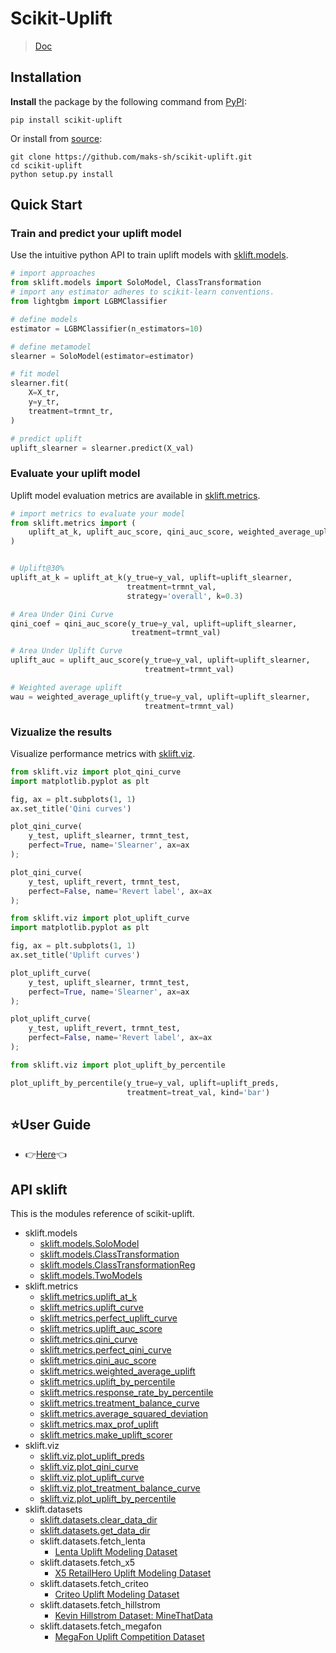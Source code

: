 # Scikit-Uplift

> [Doc](https://www.uplift-modeling.com/en/latest/index.html)

## Installation

**Install** the package by the following command from [PyPI](https://pypi.org/project/scikit-uplift/):

```
pip install scikit-uplift
```

Or install from [source](https://github.com/maks-sh/scikit-uplift):

```
git clone https://github.com/maks-sh/scikit-uplift.git
cd scikit-uplift
python setup.py install
```



## Quick Start

### Train and predict your uplift model

Use the intuitive python API to train uplift models with [sklift.models](https://www.uplift-modeling.com/en/latest/api/models/index.html).

```python
# import approaches
from sklift.models import SoloModel, ClassTransformation
# import any estimator adheres to scikit-learn conventions.
from lightgbm import LGBMClassifier

# define models
estimator = LGBMClassifier(n_estimators=10)

# define metamodel
slearner = SoloModel(estimator=estimator)

# fit model
slearner.fit(
    X=X_tr,
    y=y_tr,
    treatment=trmnt_tr,
)

# predict uplift
uplift_slearner = slearner.predict(X_val)
```

### Evaluate your uplift model

Uplift model evaluation metrics are available in [sklift.metrics](https://www.uplift-modeling.com/en/latest/api/metrics/index.html).

```python
# import metrics to evaluate your model
from sklift.metrics import (
    uplift_at_k, uplift_auc_score, qini_auc_score, weighted_average_uplift
)


# Uplift@30%
uplift_at_k = uplift_at_k(y_true=y_val, uplift=uplift_slearner,
                          treatment=trmnt_val,
                          strategy='overall', k=0.3)

# Area Under Qini Curve
qini_coef = qini_auc_score(y_true=y_val, uplift=uplift_slearner,
                           treatment=trmnt_val)

# Area Under Uplift Curve
uplift_auc = uplift_auc_score(y_true=y_val, uplift=uplift_slearner,
                              treatment=trmnt_val)

# Weighted average uplift
wau = weighted_average_uplift(y_true=y_val, uplift=uplift_slearner,
                              treatment=trmnt_val)
```

### Vizualize the results

Visualize performance metrics with [sklift.viz](https://www.uplift-modeling.com/en/latest/api/viz/index.html).

```python
from sklift.viz import plot_qini_curve
import matplotlib.pyplot as plt

fig, ax = plt.subplots(1, 1)
ax.set_title('Qini curves')

plot_qini_curve(
    y_test, uplift_slearner, trmnt_test,
    perfect=True, name='Slearner', ax=ax
);

plot_qini_curve(
    y_test, uplift_revert, trmnt_test,
    perfect=False, name='Revert label', ax=ax
);
```

```python
from sklift.viz import plot_uplift_curve
import matplotlib.pyplot as plt

fig, ax = plt.subplots(1, 1)
ax.set_title('Uplift curves')

plot_uplift_curve(
    y_test, uplift_slearner, trmnt_test,
    perfect=True, name='Slearner', ax=ax
);

plot_uplift_curve(
    y_test, uplift_revert, trmnt_test,
    perfect=False, name='Revert label', ax=ax
);
```

```python
from sklift.viz import plot_uplift_by_percentile

plot_uplift_by_percentile(y_true=y_val, uplift=uplift_preds,
                          treatment=treat_val, kind='bar')
```



## ⭐User Guide

- 👉[Here](https://www.uplift-modeling.com/en/latest/user_guide/index.html)👈



## API sklift

This is the modules reference of scikit-uplift.

- sklift.models
  - [sklift.models.SoloModel](https://www.uplift-modeling.com/en/latest/api/models/SoloModel.html)
  - [sklift.models.ClassTransformation](https://www.uplift-modeling.com/en/latest/api/models/ClassTransformation.html)
  - [sklift.models.ClassTransformationReg](https://www.uplift-modeling.com/en/latest/api/models/ClassTransformationReg.html)
  - [sklift.models.TwoModels](https://www.uplift-modeling.com/en/latest/api/models/TwoModels.html)
- sklift.metrics
  - [sklift.metrics.uplift_at_k](https://www.uplift-modeling.com/en/latest/api/metrics/uplift_at_k.html)
  - [sklift.metrics.uplift_curve](https://www.uplift-modeling.com/en/latest/api/metrics/uplift_curve.html)
  - [sklift.metrics.perfect_uplift_curve](https://www.uplift-modeling.com/en/latest/api/metrics/perfect_uplift_curve.html)
  - [sklift.metrics.uplift_auc_score](https://www.uplift-modeling.com/en/latest/api/metrics/uplift_auc_score.html)
  - [sklift.metrics.qini_curve](https://www.uplift-modeling.com/en/latest/api/metrics/qini_curve.html)
  - [sklift.metrics.perfect_qini_curve](https://www.uplift-modeling.com/en/latest/api/metrics/perfect_qini_curve.html)
  - [sklift.metrics.qini_auc_score](https://www.uplift-modeling.com/en/latest/api/metrics/qini_auc_score.html)
  - [sklift.metrics.weighted_average_uplift](https://www.uplift-modeling.com/en/latest/api/metrics/weighted_average_uplift.html)
  - [sklift.metrics.uplift_by_percentile](https://www.uplift-modeling.com/en/latest/api/metrics/uplift_by_percentile.html)
  - [sklift.metrics.response_rate_by_percentile](https://www.uplift-modeling.com/en/latest/api/metrics/response_rate_by_percentile.html)
  - [sklift.metrics.treatment_balance_curve](https://www.uplift-modeling.com/en/latest/api/metrics/treatment_balance_curve.html)
  - [sklift.metrics.average_squared_deviation](https://www.uplift-modeling.com/en/latest/api/metrics/average_squared_deviation.html)
  - [sklift.metrics.max_prof_uplift](https://www.uplift-modeling.com/en/latest/api/metrics/max_prof_uplift.html)
  - [sklift.metrics.make_uplift_scorer](https://www.uplift-modeling.com/en/latest/api/metrics/make_uplift_scorer.html)
- sklift.viz
  - [sklift.viz.plot_uplift_preds](https://www.uplift-modeling.com/en/latest/api/viz/plot_uplift_preds.html)
  - [sklift.viz.plot_qini_curve](https://www.uplift-modeling.com/en/latest/api/viz/plot_qini_curve.html)
  - [sklift.viz.plot_uplift_curve](https://www.uplift-modeling.com/en/latest/api/viz/plot_uplift_curve.html)
  - [sklift.viz.plot_treatment_balance_curve](https://www.uplift-modeling.com/en/latest/api/viz/plot_treatment_balance_curve.html)
  - [sklift.viz.plot_uplift_by_percentile](https://www.uplift-modeling.com/en/latest/api/viz/plot_uplift_by_percentile.html)
- sklift.datasets
  - [sklift.datasets.clear_data_dir](https://www.uplift-modeling.com/en/latest/api/datasets/clear_data_dir.html)
  - [sklift.datasets.get_data_dir](https://www.uplift-modeling.com/en/latest/api/datasets/get_data_dir.html)
  - sklift.datasets.fetch_lenta
    - [Lenta Uplift Modeling Dataset](https://www.uplift-modeling.com/en/latest/api/datasets/fetch_lenta.html#lenta-uplift-modeling-dataset)
  - sklift.datasets.fetch_x5
    - [X5 RetailHero Uplift Modeling Dataset](https://www.uplift-modeling.com/en/latest/api/datasets/fetch_x5.html#x5-retailhero-uplift-modeling-dataset)
  - sklift.datasets.fetch_criteo
    - [Criteo Uplift Modeling Dataset](https://www.uplift-modeling.com/en/latest/api/datasets/fetch_criteo.html#criteo-uplift-modeling-dataset)
  - sklift.datasets.fetch_hillstrom
    - [Kevin Hillstrom Dataset: MineThatData](https://www.uplift-modeling.com/en/latest/api/datasets/fetch_hillstrom.html#kevin-hillstrom-dataset-minethatdata)
  - sklift.datasets.fetch_megafon
    - [MegaFon Uplift Competition Dataset](https://www.uplift-modeling.com/en/latest/api/datasets/fetch_megafon.html#megafon-uplift-competition-dataset)
